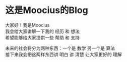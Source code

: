
<html>
    <head>
        <meta charset="utf-8">
        <title>Moocius数信之路</title>
    </head>
<body>
<h1>这是Moocius的Blog</h1>
<p>大家好！我是Moocius<br> 
我会给大家讲解一下我的 经历 和 想法<br>
希望能够给大家提供一些 帮助 和 支持<br>
</p>
<p>未来的社会将分为两种东西：一个是 数学 另一个是 算法<br>
接下来我会把这两样东西讲 明白 讲 清楚 让大家更好的 理解<br>
</p>
</body>
</html>